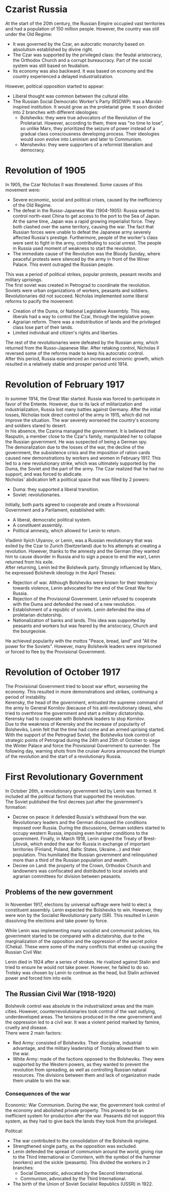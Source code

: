 # Czarist Russia
At the start of the 20th century, the Russian Empire occupied vast territories and had a population of 150 million people. However, the country was still under the Old Regime:  
- It was governed by the Czar, an autocratic monarchy based on absolutism established by divine right.  
- The Czar was supported by the privileged class: the feudal aristocracy, the Orthodox Church and a corrupt bureaucracy. Part of the social system was still based on feudalism.  
- Its economy was also backward. It was based on economy and the country experienced a delayed industrialization.

However, political opposition started to appear:
- Liberal thought was common between the cultural elite.
- The Russian Social Democratic Worker's Party (RSDWP) was a Marxist-inspired institution. It would grow as the proletariat grew. It soon divided into 2 branches with different ideologies:
    - Bolsheviks: they were true advocators of the Revolution of the Proletariat. However, according to them, there was "no time to lose", so unlike Marx, they prioritized the seizure of power instead of a gradual class consciousness developing process. Their ideologies would soon evolve into Leninism and later to Communism.
    - Mensheviks: they were supporters of a reformist liberalism and democracy.

# Revolution of 1905
In 1905, the Czar Nicholas II was threatened. Some causes of this movement were:
- Severe economic, social and political crises, caused by the inefficiency of the Old Regime.
- The defeat in the Russo-Japanese War (1904-1905): Russia wanted to control north-east China to get access to the port to the Sea of Japan. At the same time, Japan was a rapid growing imperialist force. They both clashed over the same territory, causing the war. The fact that Russian forces were unable to defeat the Japanese army severely affected Russia's prestige. Furthermore, people of the worker's class were sent to fight in the army, contributing to social unrest. The people in Russia used moment of weakness to start the revolution.
- The immediate cause of the Revolution was the Bloody Sunday, where peaceful protests were silenced by the army in front of the Winer Palace. This event outraged the Russian people.

This was a period of political strikes, popular protests, peasant revolts and military uprisings.  
The first soviet was created in Petrograd to coordinate the revolution. Soviets were urban organizations of workers, peasants and soldiers.  
Revolutionaries did not succeed. Nicholas implemented some liberal reforms to pacify the movement:
- Creation of the Duma, or National Legislative Assembly. This way, liberals had a way to control the Czar, through the legislative power.
- Agrarian reform. There was a redistribution of lands and the privileged class lose part of their lands.
- Limited individual and citizen's rights and liberties.

The rest of the revolutionaries were defeated by the Russian army, which returned from the Russo-Japanese War. After retaking control, Nicholas II reversed some of the reforms made to keep his autocratic control.  
After this period, Russia experienced an increased economic growth, which resulted in a relatively stable and prosper period until 1914.

# Revolution of February 1917
In summer 1914, the Great War started. Russia was forced to participate in favor of the Entente. However, due to its lack of militarization and industrialization, Russia lost many battles against Germany. After the initial losses, Nicholas took direct control of the army in 1915, which did not improve the situation. The war severely worsened the country's economy and soldiers stared to desert.  
In his absence, the Czarina managed the government. It is believed that Rasputin, a member close to the Czar's family, manipulated her to collapse the Russian government. He was suspected of being a German spy.  
The demoralization due to the losses of the war, the decline of the government, the subsistence crisis and the imposition of ration cards caused new demonstrations by workers and women in February 1917. This led to a new revolutionary strike, which was ultimately supported by the Duma, the Soviet and the part of the army. The Czar realized that he had no support, and was forced to abdicate.  
Nicholas' abdication left a political space that was filled by 2 powers:
- Duma: they supported a liberal transition.
- Soviet: revolutionaries.

Initially, both parts agreed to cooperate and create a Provisional Government and a Parliament, established with:
- A liberal, democratic political system.
- A constituent assembly.
- Political amnesty, which allowed for Lenin to return.

Vladimir Ilyich Ulyanov, or Lenin, was a Russian revolutionary that was exiled by the Czar to Zurich (Switzerland) due to his attempts at creating a revolution. However, thanks to the amnesty and the German (they wanted him to cause disorder in Russia and to sign a peace to end the war), Lenin returned from his exile.  
After returning, Lenin led the Bolshevik party. Strongly influenced by Marx, he expressed Bolshevik ideology in the April Theses:
- Rejection of war. Although Bolsheviks were known for their tendency towards violence, Lenin advocated for the end of the Great War for Russia.
- Rejection of the Provisional Government. Lenin refused to cooperate with the Duma and defended the need of a new revolution.
- Establishment of a republic of soviets. Lenin defended the idea of proletarian dictatorship.
- Nationalization of banks and lands. This idea was supported by peasants and workers but was feared by the aristocracy, Church and the bourgeoisie.

He achieved popularity with the mottos "Peace, bread, land" and "All the power for the Soviets". However, many Bolshevik leaders were imprisoned or forced to flee by the Provisional Government.

# Revolution of October 1917
The Provisional Government tried to boost war effort, worsening the economy. This resulted in more demonstrations and strikes, continuing a period of instability.  
Kerensky, the head of the government, entrusted the supreme command of the army to General Kornilov (because of his anti-revolutionary ideas), who tried to overthrow the government and start a military dictatorship. Kerensky had to cooperate with Bolshevik leaders to stop Kornilov.  
Due to the weakness of Kerensky and the increase of popularity of Bolsheviks, Lenin felt that the time had come and an armed uprising started. With the support of the Petrograd Soviet, the Bolsheviks took control of strategic points of Petrograd during the 24th and 25th of October to siege the Winter Palace and force the Provisional Government to surrender. The following day, warning shots from the cruiser Aurora announced the triumph of the revolution and the start of a revolutionary Russia.

# First Revolutionary Government
In October 26th, a revolutionary government led by Lenin was formed. It included all the political factions that supported the revolution.  
The Soviet published the first decrees just after the government's formation:
- Decree on peace: it defended Russia's withdrawal from the war. Revolutionary leaders and the German discussed the conditions imposed over Russia. During the discussions, German soldiers started to occupy western Russia, imposing even harsher conditions to the government. Finally, in March 1918, Lenin signed the Treaty of Brest-Litovsk, which ended the war for Russia in exchange of important territories (Finland, Poland, Baltic States, Ukraine...) and their population. This humiliated the Russian government and relinquished more than a third of the Russian population and wealth.
- Decree on Land: the property of the Crown, Orthodox Church and landowners was confiscated and distributed to local soviets and agrarian committees for division between peasants.

## Problems of the new government
In November 1917, elections by universal suffrage were held to elect a constituent assembly. Lenin expected the Bolsheviks to win. However, they were won by the Socialist Revolutionary party (SR). This resulted in Lenin dissolving the elections and take power by force.  

While Lenin was implementing many socialist and communist policies, his government started to be compared with a dictatorship, due to the marginalization of the opposition and the oppression of the secret police (Cheka). These were some of the many conflicts that ended up causing the Russian Civil War.

Lenin died in 1924 after a series of strokes. He rivalized against Stalin and tried to ensure he would not take power. However, he failed to do so. Trotsky was chosen by Lenin to continue as the head, but Stalin achieved power and forced him into exile.

## The Russian Civil War (1918-1920)
Bolshevik control was absolute in the industrialized areas and the main cities. However, counterrevolutionaries took control of the vast outlying, underdeveloped areas. The tensions produced in the new government and the oppression led to a civil war. It was a violent period marked by famine, cruelty and disease.  
There were 2 main factors:
- Red Army: consisted of Bolsheviks. Their discipline, industrial advantage, and the military leadership of Trotsky allowed them to win the war.
- White Army: made of the factions opposed to the Bolsheviks. They were supported by the Western powers, as they wanted to prevent the revolution from spreading, as well as controlling Russian natural resources. The divisions between them and lack of organization made them unable to win the war.

### Consequences of the war
Economic: War Communism. During the war, the government took control of the economy and abolished private property. This proved to be an inefficient system for production after the war. Peasants did not support this system, as they had to give back the lands they took from the privileged.  

Political:
- The war contributed to the consolidation of the Bolshevik regime.
- Strengthened single party, as the opposition was excluded.
- Lenin defended the spread of communism around the world, giving rise to the Third International or Comintern, with the symbol of the hammer (workers) and the sickle (peasants). This divided the workers in 2 branches:
    - Social Democratic, advocated by the Second International.
    - Communism, advocated by the Third International.
- The birth of the Union of Soviet Socialist Republics (USSR) in 1922.